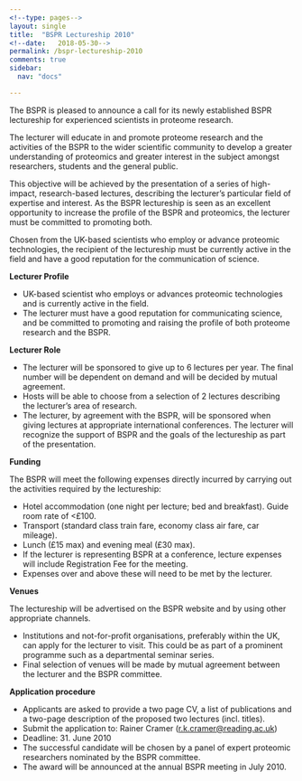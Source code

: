 ```yaml
---
<!--type: pages-->
layout: single
title:  "BSPR Lectureship 2010"
<!--date:   2018-05-30-->
permalink: /bspr-lectureship-2010
comments: true
sidebar:
  nav: "docs"

---
```


The BSPR is pleased to announce a call for its newly established BSPR lectureship for experienced scientists in proteome research.

The lecturer will educate in and promote proteome research and the activities of the BSPR to the wider scientific community to develop a greater understanding of proteomics and greater interest in the subject amongst researchers, students and the general public.

This objective will be achieved by the presentation of a series of high-impact, research-based lectures, describing the lecturer’s particular field of expertise and interest.  As the BSPR lectureship is seen as an excellent opportunity to increase the profile of the BSPR and proteomics, the lecturer must be committed to promoting both.

Chosen from the UK-based scientists who employ or advance proteomic technologies, the recipient of the lectureship must be currently active in the field and have a good reputation for the communication of science.

**Lecturer Profile**

- UK-based scientist who employs or advances proteomic technologies and is currently active in the field.
- The lecturer must have a good reputation for communicating science, and be committed to promoting and raising the profile of both proteome research and the BSPR.

**Lecturer Role**

- The lecturer will be sponsored to give up to 6 lectures per year.  The final number will be dependent on demand and will be decided by mutual agreement.
- Hosts will be able to choose from a selection of 2 lectures describing the lecturer’s area of research.
- The lecturer, by agreement with the BSPR, will be sponsored when giving lectures at appropriate international conferences.  The lecturer will recognize the support of BSPR and the goals of the lectureship as part of the presentation.

**Funding**

The BSPR will meet the following expenses directly incurred by carrying out the activities required by the lectureship:

- Hotel accommodation (one night per lecture; bed and breakfast).  Guide room rate of <£100.
- Transport (standard class train fare, economy class air fare, car mileage).
- Lunch (£15 max) and evening meal (£30 max).
- If the lecturer is representing BSPR at a conference, lecture expenses will include Registration Fee for the meeting.
- Expenses over and above these will need to be met by the lecturer.

**Venues**

The lectureship will be advertised on the BSPR website and by using other appropriate channels.

- Institutions and not-for-profit organisations, preferably within the UK, can apply for the lecturer to visit.  This could be as part of a prominent programme such as a departmental seminar series.
- Final selection of venues will be made by mutual agreement between the lecturer and the BSPR committee.

**Application procedure**

- Applicants are asked to provide a two page CV, a list of publications and a two-page description of the proposed two lectures (incl. titles).
- Submit the application to: Rainer Cramer (r.k.cramer@reading.ac.uk)
- Deadline: 31. June 2010
- The successful candidate will be chosen by a panel of expert proteomic researchers nominated by the BSPR committee.
- The award will be announced at the annual BSPR meeting in July 2010.